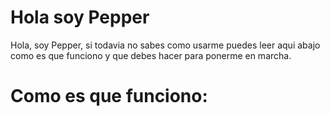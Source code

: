 # Hola soy Pepper

Hola, soy Pepper, si todavia no sabes como usarme puedes leer aqui abajo como es que funciono y que debes hacer para ponerme en marcha.

# Como es que funciono:
